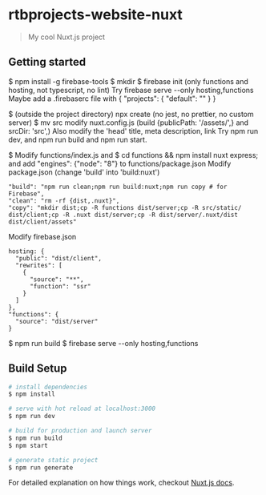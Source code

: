 # rtbprojects-website-nuxt

> My cool Nuxt.js project

## Getting started
$ npm install -g firebase-tools
$ mkdir <project>
$ firebase init (only functions and hosting, not typescript, no lint)
Try firebase serve --only hosting,functions
Maybe add a .firebaserc file with { "projects": { "default": "<project>" } }

$ (outside the project directory) npx create <project> (no jest, no prettier, no custom server)
$ mv <src folders> src
modify nuxt.config.js (build {publicPath: '/assets/',} and srcDir: 'src',)
Also modify the 'head' title, meta description, link
Try npm run dev, and npm run build and npm run start.


$ Modify functions/index.js and $ cd functions && npm install nuxt express; and add "engines": {"node": "8"} to functions/package.json
Modify package.json (change 'build' into 'build:nuxt')
```
"build": "npm run clean;npm run build:nuxt;npm run copy # for Firebase",
"clean": "rm -rf {dist,.nuxt}",
"copy": "mkdir dist;cp -R functions dist/server;cp -R src/static/ dist/client;cp -R .nuxt dist/server;cp -R dist/server/.nuxt/dist dist/client/assets"
```

Modify firebase.json
```
hosting: {
  "public": "dist/client",
  "rewrites": [
    {
      "source": "**",
      "function": "ssr"
    }
  ]
},
"functions": {
  "source": "dist/server"
}
```
$ npm run build
$ firebase serve --only hosting,functions

## Build Setup

``` bash
# install dependencies
$ npm install

# serve with hot reload at localhost:3000
$ npm run dev

# build for production and launch server
$ npm run build
$ npm start

# generate static project
$ npm run generate
```

For detailed explanation on how things work, checkout [Nuxt.js docs](https://nuxtjs.org).
